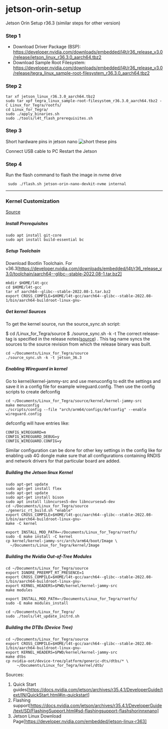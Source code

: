 # jetson-orin-setup
Jetson Orin Setup r36.3 (similar steps for other version)


### Step 1
- Download Driver Package (BSP): https://developer.nvidia.com/downloads/embedded/l4t/r36_release_v3.0/release/jetson_linux_r36.3.0_aarch64.tbz2
- Download Sample Root Filesystem: https://developer.nvidia.com/downloads/embedded/l4t/r36_release_v3.0/release/tegra_linux_sample-root-filesystem_r36.3.0_aarch64.tbz2

### Step 2
```
tar xf jetson_linux_r36.3.0_aarch64.tbz2
sudo tar xpf tegra_linux_sample-root-filesystem_r36.3.0_aarch64.tbz2 -C Linux_for_Tegra/rootfs/
cd Linux_for_Tegra/
sudo ./apply_binaries.sh
sudo ./tools/l4t_flash_prerequisites.sh
```

### Step 3
Short hardware pins in jetson nano
![short these pins](https://forums.developer.nvidia.com/uploads/short-url/kOTtFVT26ET1CsDvcD608QXBZT.jpeg?dl=1)

Connect USB cable to PC
Restart the Jetson

### Step 4
Run the flash command to flash the image in nvme drive 
```
 sudo ./flash.sh jetson-orin-nano-devkit-nvme internal
```




__________________________________________________

### Kernel Customization 
[Source](https://docs.nvidia.com/jetson/archives/r36.3/DeveloperGuide/SD/Kernel/KernelCustomization.html)


##### Install Prerequisites
```
sudo apt install git-core
sudo apt install build-essential bc
```


##### Setup Toolchain
Download Bootlin Toolchain. For v36.3[https://developer.nvidia.com/downloads/embedded/l4t/r36_release_v3.0/toolchain/aarch64--glibc--stable-2022.08-1.tar.bz2]

```
mkdir $HOME/l4t-gcc
cd $HOME/l4t-gcc
tar xf aarch64--glibc--stable-2022.08-1.tar.bz2
export CROSS_COMPILE=$HOME/l4t-gcc/aarch64--glibc--stable-2022.08-1/bin/aarch64-buildroot-linux-gnu-
```

##### Get kernel Sources

To get the kernel source, run the source_sync.sh script:

$ cd <install-path>/Linux_for_Tegra/source
$ ./source_sync.sh -k -t <release-tag>
The correct release-tag is specified in the release notes([source](https://docs.nvidia.com/jetson/archives/r36.3/ReleaseNotes/Jetson_Linux_Release_Notes_r36.3.pdf)) . This tag name syncs the sources to the source revision from which the release binary was built.

```
cd ~/Documents/Linux_for_Tegra/source
./source_sync.sh -k -t jetson_36.3
```


##### Enabling Wireguard in kernel
Go to kernel/kernel-jammy-src and use menuconfig to edit the settings and save it in a config file for example wireguard.config. Then use the config scripts to create defconfig
```
cd ~/Documents/Linux_for_Tegra/source/kernel/kernel-jammy-src
make menuconfig
./scripts/config --file "arch/arm64/configs/defconfig" --enable wireguard.config
```
defconfig will have entries like:
```
CONFIG_WIREGUARD=m
CONFIG_WIREGUARD_DEBUG=y
CONFIG_WIREGUARD.CONFIG=y
```
Similar configuration can be done for other key settings in the config like for enabling usb 4G dongle make sure that all configurations containing RNDIS and network drivers for that particular board are added.


##### Building the Jetson linux Kernel
```
sudo apt-get update                                                                      
sudo apt-get install flex
sudo apt-get update                                                                            
sudo apt-get install bison
sudo apt install libncurses5-dev libncursesw5-dev
cd ~/Documents/Linux_for_Tegra/source
./generic_rt_build.sh "enable"
export CROSS_COMPILE=$HOME/l4t-gcc/aarch64--glibc--stable-2022.08-1/bin/aarch64-buildroot-linux-gnu-
make -C kernel

export INSTALL_MOD_PATH=~/Documents/Linux_for_Tegra/rootfs/
sudo -E make install -C kernel
cp kernel/kernel-jammy-src/arch/arm64/boot/Image \
  ~/Documents/Linux_for_Tegra/kernel/Image
```

##### Building the Nvidia Out-of-Tree Modules
```
cd ~/Documents/Linux_for_Tegra/source
export IGNORE_PREEMPT_RT_PRESENCE=1
export CROSS_COMPILE=$HOME/l4t-gcc/aarch64--glibc--stable-2022.08-1/bin/aarch64-buildroot-linux-gnu-
export KERNEL_HEADERS=$PWD/kernel/kernel-jammy-src
make modules

export INSTALL_MOD_PATH=~/Documents/Linux_for_Tegra/rootfs/
sudo -E make modules_install

cd ~/Documents/Linux_for_Tegra/
sudo ./tools/l4t_update_initrd.sh
```

##### Building the DTBs (Device Tree)

```
cd ~/Documents/Linux_for_Tegra/source
export CROSS_COMPILE=$HOME/l4t-gcc/aarch64--glibc--stable-2022.08-1/bin/aarch64-buildroot-linux-gnu-
export KERNEL_HEADERS=$PWD/kernel/kernel-jammy-src
make dtbs
cp nvidia-oot/device-tree/platform/generic-dts/dtbs/* \
     ~/Documents/Linux_for_Tegra/kernel/dtb/
```

Sources: 
1. Quick Start guides[https://docs.nvidia.com/jetson/archives/r35.4.1/DeveloperGuide/text/IN/QuickStart.html#in-quickstart]
2. Flashing support[https://docs.nvidia.com/jetson/archives/r35.4.1/DeveloperGuide/text/SD/FlashingSupport.html#sd-flashingsupport-flashshorinnxnano]
3. Jetson Linux Download Page[https://developer.nvidia.com/embedded/jetson-linux-r363]


